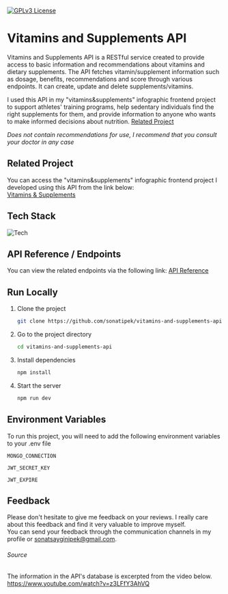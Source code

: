[![GPLv3 License](https://img.shields.io/badge/License-GPL%20v3-yellow.svg)](https://choosealicense.com/licenses/gpl-3.0/)

# Vitamins and Supplements API
Vitamins and Supplements API is a RESTful service created to provide access to basic information and recommendations about vitamins and dietary supplements. The API fetches vitamin/supplement information such as dosage, benefits, recommendations and score through various endpoints. It can create, update and delete supplements/vitamins.

I used this API in my "vitamins&supplements" infographic frontend project to support athletes' training programs, help sedentary individuals find the right supplements for them, and provide information to anyone who wants to make informed decisions about nutrition. [Related Project](/README.md#related-project)

_Does not contain recommendations for use, I recommend that you consult your doctor in any case_

## Related Project

You can access the "vitamins&supplements" infographic frontend project I developed using this API from the link below: <br>[Vitamins & Supplements](https://github.com/sonatipek/vitamins-and-supplements-frontend)

## Tech Stack

![Tech](https://skillicons.dev/icons?i=nodejs,express,mongo)

## API Reference / Endpoints

You can view the related endpoints via the following link: [API Reference](/API_REFERENCE.md)

## Run Locally

1. Clone the project
   ```bash
   git clone https://github.com/sonatipek/vitamins-and-supplements-api.git
   ```

2. Go to the project directory
   ```bash
   cd vitamins-and-supplements-api
   ```
3. Install dependencies
   ```bash
   npm install
   ```
4. Start the server
   ```bash
   npm run dev
   ```

## Environment Variables

To run this project, you will need to add the following environment variables to your .env file

`MONGO_CONNECTION`

`JWT_SECRET_KEY`

`JWT_EXPIRE`

## Feedback

Please don't hesitate to give me feedback on your reviews. I really care about this feedback and find it very valuable to improve myself.<br>
You can send your feedback through the communication channels in my profile or sonatsayginipek@gmail.com.

###### Source
The information in the API's database is excerpted from the video below.
https://www.youtube.com/watch?v=z3LFfY3AhVQ